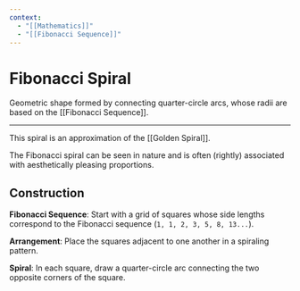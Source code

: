 ```yaml
---
context:
  - "[[Mathematics]]"
  - "[[Fibonacci Sequence]]"
---
```


# Fibonacci Spiral

Geometric shape formed by connecting quarter-circle arcs, whose radii are based on the [[Fibonacci Sequence]].

---

This spiral is an approximation of the [[Golden Spiral]].

The Fibonacci spiral can be seen in nature and is often (rightly) associated with aesthetically pleasing proportions.

## Construction

**Fibonacci Sequence**: Start with a grid of squares whose side lengths correspond to the Fibonacci sequence (`1, 1, 2, 3, 5, 8, 13...`).

**Arrangement**: Place the squares adjacent to one another in a spiraling pattern.

**Spiral**: In each square, draw a quarter-circle arc connecting the two opposite corners of the square.
